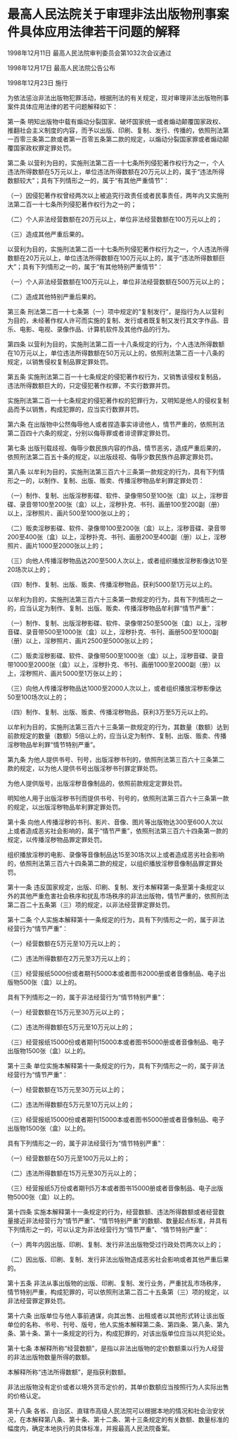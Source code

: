 # 最高人民法院关于审理非法出版物刑事案件具体应用法律若干问题的解释

1998年12月11日 最高人民法院审判委员会第1032次会议通过

1998年12月17日 最高人民法院公告公布

1998年12月23日 施行



为依法惩治非法出版物犯罪活动，根据刑法的有关规定，现对审理非法出版物刑事案件具体应用法律的若干问题解释如下：

第一条 明知出版物中载有煽动分裂国家、破坏国家统一或者煽动颠覆国家政权、推翻社会主义制度的内容，而予以出版、印刷、复制、发行、传播的，依照刑法第一百零三条第二款或者第一百零五条第二款的规定，以煽动分裂国家罪或者煽动颠覆国家政权罪定罪处罚。

第二条 以营利为目的，实施刑法第二百一十七条所列侵犯著作权行为之一，个人违法所得数额在5万元以上，单位违法所得数额在20万元以上的，属于“违法所得数额较大”；具有下列情形之一的，属于“有其他严重情节”：

（一）因侵犯著作权曾经两次以上被追究行政责任或者民事责任，两年内又实施刑法第二百一十七条所列侵犯著作权行为之一的；

（二）个人非法经营数额在20万元以上，单位非法经营数额在100万元以上的；

（三）造成其他严重后果的。

以营利为目的，实施刑法第二百一十七条所列侵犯著作权行为之一，个人违法所得数额在20万元以上，单位违法所得数额在100万元以上的，属于“违法所得数额巨大”；具有下列情形之一的，属于“有其他特别严重情节”：

（一）个人非法经营数额在100万元以上，单位非法经营数额在500万元以上的；

（二）造成其他特别严重后果的。

第三条 刑法第二百一十七条第（一）项中规定的“复制发行”，是指行为人以营利为目的，未经著作权人许可而实施的复制、发行或者既复制又发行其文字作品、音乐、电影、电视、录像作品、计算机软件及其他作品的行为。

第四条 以营利为目的，实施刑法第二百一十八条规定的行为，个人违法所得数额在10万元以上，单位违法所得数额在50万元以上的，依照刑法第二百一十八条的规定，以销售侵权复制品罪定罪处罚。

第五条 实施刑法第二百一十七条规定的侵犯著作权行为，又销售该侵权复制品，违法所得数额巨大的，只定侵犯著作权罪，不实行数罪并罚。

实施刑法第二百一十七条规定的侵犯著作权的犯罪行为，又明知是他人的侵权复制品而予以销售，构成犯罪的，应当实行数罪并罚。

第六条 在出版物中公然侮辱他人或者捏造事实诽谤他人，情节严重的，依照刑法第二百四十六条的规定，分别以侮辱罪或者诽谤罪定罪处罚。

第七条 出版刊载歧视、侮辱少数民族内容的作品，情节恶劣，造成严重后果的，依照刑法第二百五十条的规定，以出版歧视、侮辱少数民族作品罪定罪处罚。

第八条 以牟利为目的，实施刑法第三百六十三条第一款规定的行为，具有下列情形之一的，以制作、复制、出版、贩卖、传播淫秽物品牟利罪定罪处罚：

（一）制作、复制、出版淫秽影碟、软件、录像带50至100张（盒）以上，淫秽音碟、录音带100至200张（盒）以上，淫秽扑克、书刊、画册100至200副（册）以上，淫秽照片、画片500至1000张以上的；

（二）贩卖淫秽影碟、软件、录像带100至200张（盒）以上，淫秽音碟、录音带200至400张（盒）以上，淫秽扑克、书刊、画册200至400副（册）以上，淫秽照片、画片1000至2000张以上的；

（三）向他人传播淫秽物品达200至500人次以上，或者组织播放淫秽影像达10至20场次以上的；

（四）制作、复制、出版、贩卖、传播淫秽物品，获利5000至1万元以上的。

以牟利为目的，实施刑法第三百六十三条第一款规定的行为，具有下列情形之一的，应当认定为制作、复制、出版、贩卖、传播淫秽物品牟利罪“情节严重”：

（一）制作、复制、出版淫秽影碟、软件、录像带250至500张（盒）以上，淫秽音碟、录音带500至1000张（盒）以上，淫秽扑克、书刊、画册500至1000副（册）以上，淫秽照片、画片2500至5000张以上的；

（二）贩卖淫秽影碟、软件、录像带500至1000张（盒）以上，淫秽音碟、录音带1000至2000张（盒）以上，淫秽扑克、书刊、画册1000至2000副（册）以上，淫秽照片、画片5000至1万张以上的；

（三）向他人传播淫秽物品达1000至2000人次以上，或者组织播放淫秽影像达50至100场次以上的；

（四）制作、复制、出版、贩卖、传播淫秽物品，获利3万至5万元以上的。

以牟利为目的，实施刑法第三百六十三条第一款规定的行为，其数量（数额）达到前款规定的数量（数额）5倍以上的，应当认定为制作、复制、出版、贩卖、传播淫秽物品牟利罪“情节特别严重”。

第九条 为他人提供书号、刊号，出版淫秽书刊的，依照刑法第三百六十三条第二款的规定，以为他人提供书号出版淫秽书刊罪定罪处罚。

为他人提供版号，出版淫秽音像制品的，依照前款规定定罪处罚。

明知他人用于出版淫秽书刊而提供书号、刊号的，依照刑法第三百六十三条第一款的规定，以出版淫秽物品牟利罪定罪处罚。

第十条 向他人传播淫秽的书刊、影片、音像、图片等出版物达300至600人次以上或者造成恶劣社会影响的，属于“情节严重”，依照刑法第三百六十四条第一款的规定，以传播淫秽物品罪定罪处罚。

组织播放淫秽的电影、录像等音像制品达15至30场次以上或者造成恶劣社会影响的，依照刑法第三百六十四条第二款的规定，以组织播放淫秽音像制品罪定罪处罚。

第十一条 违反国家规定，出版、印刷、复制、发行本解释第一条至第十条规定以外的其他严重危害社会秩序和扰乱市场秩序的非法出版物，情节严重的，依照刑法第二百二十五条第（三）项的规定，以非法经营罪定罪处罚。

第十二条 个人实施本解释第十一条规定的行为，具有下列情形之一的，属于非法经营行为“情节严重”：

（一）经营数额在5万元至10万元以上的；

（二）违法所得数额在2万元至3万元以上的；

（三）经营报纸5000份或者期刊5000本或者图书2000册或者音像制品、电子出版物500张（盒）以上的。

具有下列情形之一的，属于非法经营行为“情节特别严重”：

（一）经营数额在15万元至30万元以上的；

（二）违法所得数额在5万元至10万元以上的；

（三）经营报纸15000份或者期刊15000本或者图书5000册或者音像制品、电子出版物1500张（盒）以上的。

第十三条 单位实施本解释第十一条规定的行为，具有下列情形之一的，属于非法经营行为“情节严重”：

（一）经营数额在15万元至30万元以上的；

（二）违法所得数额在5万元至10万元以上的；

（三）经营报纸15000份或者期刊15000本或者图书5000册或者音像制品、电子出版物1500张（盒）以上的。

具有下列情形之一的，属于非法经营行为“情节特别严重”：

（一）经营数额在50万元至100万元以上的；

（二）违法所得数额在15万元至30万元以上的；

（三）经营报纸5万份或者期刊5万本或者图书15000册或者音像制品、电子出版物5000张（盒）以上的。

第十四条 实施本解释第十一条规定的行为，经营数额、违法所得数额或者经营数量接近非法经营行为“情节严重”、“情节特别严重”的数额、数量起点标准，并具有下列情形之一的，可以认定为非法经营行为“情节严重”、“情节特别严重”：

（一）两年内因出版、印刷、复制、发行非法出版物受过行政处罚两次以上的；

（二）因出版、印刷、复制、发行非法出版物造成恶劣社会影响或者其他严重后果的。

第十五条 非法从事出版物的出版、印刷、复制、发行业务，严重扰乱市场秩序，情节特别严重，构成犯罪的，可以依照刑法第二百二十五条第（三）项的规定，以非法经营罪定罪处罚。

第十六条 出版单位与他人事前通谋，向其出售、出租或者以其他形式转让该出版单位的名称、书号、刊号、版号，他人实施本解释第二条、第四条、第八条、第九条、第十条、第十一条规定的行为，构成犯罪的，对该出版单位应当以共犯论处。

第十七条 本解释所称“经营数额”，是指以非法出版物的定价数额乘以行为人经营的非法出版物数量所得的数额。

本解释所称“违法所得数额”，是指获利数额。

非法出版物没有定价或者以境外货币定价的，其单价数额应当按照行为人实际出售的价格认定。

第十八条 各省、自治区、直辖市高级人民法院可以根据本地的情况和社会治安状况，在本解释第八条、第十条、第十二条、第十三条规定的有关数额、数量标准的幅度内，确定本地执行的具体标准，并报最高人民法院备案。